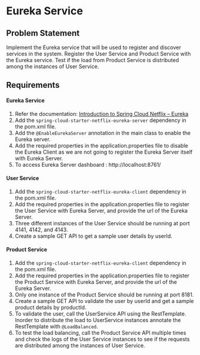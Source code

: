 # Eureka Service

## Problem Statement

Implement the Eureka service that will be used to register and discover services in the system. Register the User Service and Product Service with the Eureka service. Test if the load from Product Service is distributed among the instances of User Service.

## Requirements
#### Eureka Service
1. Refer the documentation: [Introduction to Spring Cloud Netflix – Eureka](https://www.baeldung.com/spring-cloud-netflix-eureka)
2. Add the `spring-cloud-starter-netflix-eureka-server` dependency in the pom.xml file.
3. Add the `@EnableEurekaServer` annotation in the main class to enable the Eureka server.
4. Add the required properties in the application.properties file to disable the Eureka Client as we are not going to register the Eureka Server itself with Eureka Server.
5. To access Eureka Server dashboard : http://localhost:8761/

#### User Service
1. Add the `spring-cloud-starter-netflix-eureka-client` dependency in the pom.xml file.
2. Add the required properties in the application.properties file to register the User Service with Eureka Server, and provide the url of the Eureka Server.
3. Three different instances of the User Service should be running at port 4141, 4142, and 4143.
4. Create a sample GET API to get a sample user details by userId.

#### Product Service
1. Add the `spring-cloud-starter-netflix-eureka-client` dependency in the pom.xml file.
2. Add the required properties in the application.properties file to register the Product Service with Eureka Server, and provide the url of the Eureka Server.
3. Only one instance of the Product Service should be running at port 8181.
4. Create a sample GET API to validate the user by userId and get a sample product details by productId.
5. To validate the user, call the UserService API using the RestTemplate. Inorder to distribute the load to UserService instances annotate the RestTemplate with `@LoadBalanced`.
6. To test the load balancing, call the Product Service API multiple times and check the logs of the User Service instances to see if the requests are distributed among the instances of User Service.

